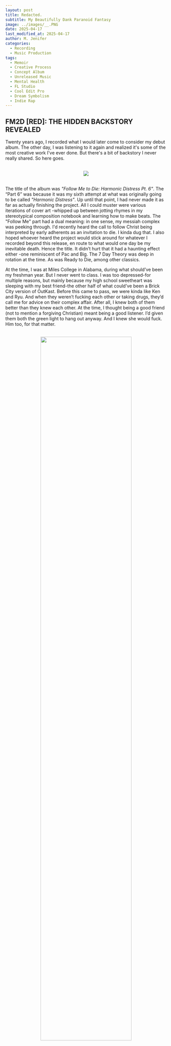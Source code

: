 ```yaml
---
layout: post
title: Redacted.
subtitle: My Beautifully Dank Paranoid Fantasy 
image: ../images/__.PNG
date: 2025-04-17
last_modified_at: 2025-04-17
author: M. Jenifer
categories:
  - Recording
  - Music Production
tags:
  - Memoir
  - Creative Process
  - Concept Album
  - Unreleased Music
  - Mental Health
  - FL Studio
  - Cool Edit Pro
  - Dream Symbolism
  - Indie Rap
---
```


<link rel="stylesheet" type="text/css" href="./_css/styles.css">

<h2>FM2D [RED]: THE HIDDEN BACKSTORY REVEALED</h2>

<p>Twenty years ago, I recorded what I would later come to consider my debut album. The other day, I was listening to it again and realized it's some of the most creative work I've ever done. But there's a bit of backstory I never really shared. So here goes.
</p>

<br>
<div style="text-align: center;">
<img src="https://i.ibb.co/qFWRPmJw/Chat-GPT-Image-Apr-16-2025-10-37-30-PM.png" >
</div>
<br>


<p> The title of the album was <em>"Follow Me to Die: Harmonic Distress Pt. 6"</em>. The “Part 6” was because it was my sixth attempt at what was originally going to be called <em>"Harmonic Distress"</em>. Up until that point, I had never made it as far as actually finishing the project. All I could muster were various iterations of cover art -whipped up between jotting rhymes in my stereotypical composition notebook and learning how to make beats. The "Follow Me" part had a dual meaning: in one sense, my messiah complex was peeking through. I'd recently heard the call to follow Christ being interpreted by early adherents as an invitation to die. I kinda dug that. I also hoped whoever heard the project would stick around for whatever I recorded beyond this release, en route to what would one day be my inevitable death. Hence the title. It didn’t hurt that it had a haunting effect either -one reminiscent of Pac and Big. The 7 Day Theory was deep in rotation at the time. As was Ready to Die, among other classics.</p>

<p> At the time, I was at Miles College in Alabama, during what should’ve been my freshman year. But I never went to class. I was too depressed-for multiple reasons, but mainly because my high school sweetheart was sleeping with my best friend-the other half of what could’ve been a Brick City version of OutKast. Before this came to pass, we were kinda like Ken and Ryu. And when they weren’t fucking each other or taking drugs, they’d call me for advice on their complex affair. After all, I knew both of them better than they knew each other. At the time, I thought being a good friend (not to mention a forgiving Christian) meant being a good listener. I’d given them both the green light to hang out anyway. And I knew she would fuck. Him too, for that matter.</p>

<br>
<div style="text-align: center;">
<img src="https://i.ibb.co/hFq0f3Gz/Chat-GPT-Image-Apr-17-2025-02-41-31-PM.png" width="75%" >
</div>
<br>

<p> So there I was, a million miles away, taking blunts to the face when I wasn’t writing and drinking MD 20/20. Back then I used to dip my blunts in Robitussin and dry them on the radiator, looking for an edge to my high. My dreams were often in black and white, with occasional bursts of red- like something out of a Rolling Stones tune. One dream had a gigantic dog and a frightened child. Another had a fancy restaurant with a label rep and a disturbing music video (<em>track 8</em>) playing in the background. The weirdest one? A house with a man by the doorway who told me I’d be a great boxer one day as I entered (<em>track 6</em>). Inside were three boys in red shorts with no faces. A little girl ran up to me and hugged my legs, begging me not to look in the door with the red “E” on it.
</p>

<br>
<h4>I didn’t listen.</h4>
<br>

<p> Behind the door was a scene that could make <a href="https://www.youtube.com/watch?v=WACkBTh0W6w" target="_blank"><b>Caligula</b></a> blush. I now realize this symbolized the many experiences I had during my high school years. After getting an eyeful, I stepped into the nearby bathroom and saw a slightly older version of myself stepping out of a shower. And when I looked in the mirror, my face was aged beyond recognition, like an elderly man. My teeth were crumbling like chalk and my hair fell from my head, sticking to my face like tar. There’s more I remember about that dream, as well as a few my ex was having at the time: dead bodies being weighed on scales like the one Anubis carries on the Day of Coming Forth ..but I’ll leave it there for now.
</p>

<br>
<div style="text-align: center;">
<img src="https://i.ibb.co/cSzK0gkz/Chat-GPT-Image-Apr-17-2025-02-16-14-PM.png" width="75%" >
</div>
<br>

<p> When I listen back to this project, I can still feel the tension in my bones as I made beats and recorded the rhymes. The weed smoke amplified things into a sort of hood-emo quasi-suicidal ideation (<em>track 3</em>)-one born of repressed rage, juvenile ego, and latent fantasies of revenge. I listened to the album over and over before deciding to add and remove a lot from the original concept. The first tracklist played like I was planning to murder my friends. What ultimately resulted after numerous redactions was a muddled storyline about killing myself off before I ever got the chance to kill my homeboy-or provoke him to murder me. The ad-libs in the background reflected voices I would admittedly hallucinate at the time (<em>track 7</em>), even when I wasn't high. Arguments from down the hall that honestly aren’t too dissimilar from... you know what... forget that part. I just needed it to sound as crowded as my thoughts were at the time, so the headphone bleed and sound overlap was heavy.
</p>

<br>
<h4>Moving on.</h4>
<br>

<p>For one song, I imitated my own execution and literally recorded the sound of my body hitting the dorm floor (<em>track 4</em>). I remember doing this multiple times, as I insisted on capturing the precise thud that should logistically follow a singular shot to the head. I hadn’t gone to engineering school yet, so the mix was buried and distorted-ironically reflecting the haze I recorded it in.
</p>

<p>I remember multiple listeners at the time saying I sounded possessed. A few friends back home were palpably suspicious of my motives when they first heard it. Others said it sounded like I was fighting a demon- and maybe I was. Or maybe that was just Abrahamic paranoia on their part. But truthfully? I was the demon. And even though I couldn’t really face it then, in some deep way-I always knew. That’s exactly why I had to die.
</p>

<div style="position: relative; width: 100%; max-width: 100%; overflow: hidden; height: 0; padding-bottom: 56.25%;">
  <iframe src="https://www.youtube.com/embed/c-oV327TXm0?si=mqR0aCeU7wm2weVJ" style="position: absolute; top: 0; left: 0; width: 100%; height: 100%; border: 0;" allow="accelerometer; autoplay; clipboard-write; encrypted-media; gyroscope; picture-in-picture" allowfullscreen></iframe>
</div>

<em>(New cover art courtesy of ChatGPT. Inspired by… take a wild guess.)</em>

<p>As mentioned earlier, I never told anyone the true backstory, so I doubt the album made much sense even to those in that circle of friends. I went on to record seven more projects- eight, depending on how you count-but traces of that original concept (pain) were always in there. By 2011, I resurrected the execution motif. <a href="https://brownbuddha.bandcamp.com/track/fulfillingness-final-farewell-murder-the-myth" target="_blank"><b>Track 1</b></a> and the visual art around <a href="https://open.spotify.com/album/4yRJjirrU4ffwenkxy7Tah" target="_blank"><b>BWTPI3</b></a> form a symbolic bookend-if you know what to listen and look for-but that’s another breakdown for another day.
</p>

<p>If you made it this far, you’re probably the type to spare 30 minutes to listen to a moment in time. So if you do, maybe you can get a glimpse of how this all felt. I can’t promise this will stay online forever, but now you can’t say I never told you the story-because I just did.
</p>


<!-- ![My GIF](https://media.giphy.com/media/d3mlE7uhX8KFgEmY/giphy.gif)
<br> -->

<p>Here are some tags for this post:</p>
<ul>
{% for tag in page.tags %}
  <li><a href="/tags/{{ tag }}/">{{ tag }}</a></li>
{% endfor %}
</ul>

<p><a href="/">Back to Home</a></p>
